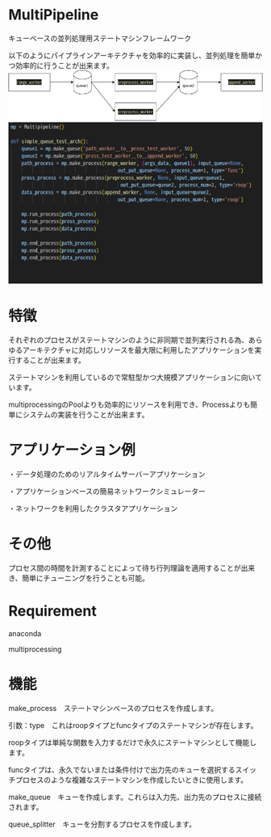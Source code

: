 # MultiPipeline
キューベースの並列処理用ステートマシンフレームワーク

以下のようにパイプラインアーキテクチャを効率的に実装し、並列処理を簡単かつ効率的に行うことが出来ます。
<img src=multipipeline_queue_test.png> <img src=multipipeline_queue_test_code.png>

# 特徴
それぞれのプロセスがステートマシンのように非同期で並列実行される為、あらゆるアーキテクチャに対応しリソースを最大限に利用したアプリケーションを実行することが出来ます。

ステートマシンを利用しているので常駐型かつ大規模アプリケーションに向いています。

multiprocessingのPoolよりも効率的にリソースを利用でき、Processよりも簡単にシステムの実装を行うことが出来ます。

# アプリケーション例
・データ処理のためのリアルタイムサーバーアプリケーション

・アプリケーションベースの簡易ネットワークシミュレーター

・ネットワークを利用したクラスタアプリケーション

# その他
プロセス間の時間を計測することによって待ち行列理論を適用することが出来き、簡単にチューニングを行うことも可能。

# Requirement
anaconda

multiprocessing

# 機能
make_process　ステートマシンベースのプロセスを作成します。

引数：type　これはroopタイプとfuncタイプのステートマシンが存在します。

roopタイプは単純な関数を入力するだけで永久にステートマシンとして機能します。

funcタイプは、永久でないまたは条件付けで出力先のキューを選択するスイッチプロセスのような複雑なステートマシンを作成したいときに使用します。


make_queue　キューを作成します。これらは入力先、出力先のプロセスに接続されます。

queue_splitter　キューを分割するプロセスを作成します。
